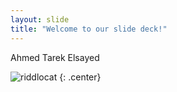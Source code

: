 ```yaml
---
layout: slide
title: "Welcome to our slide deck!"
---
```


Ahmed Tarek Elsayed

![riddlocat](https://octodex.github.com/images/riddlocat.png)
{: .center}
